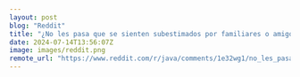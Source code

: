 ```yaml
---
layout: post
blog: "Reddit"
title: "¿No les pasa que se sienten subestimados por familiares o amigos?"
date: 2024-07-14T13:56:07Z
image: images/reddit.png
remote_url: "https://www.reddit.com/r/java/comments/1e32wg1/no_les_pasa_que_se_sienten_subestimados_por/"
---
```

